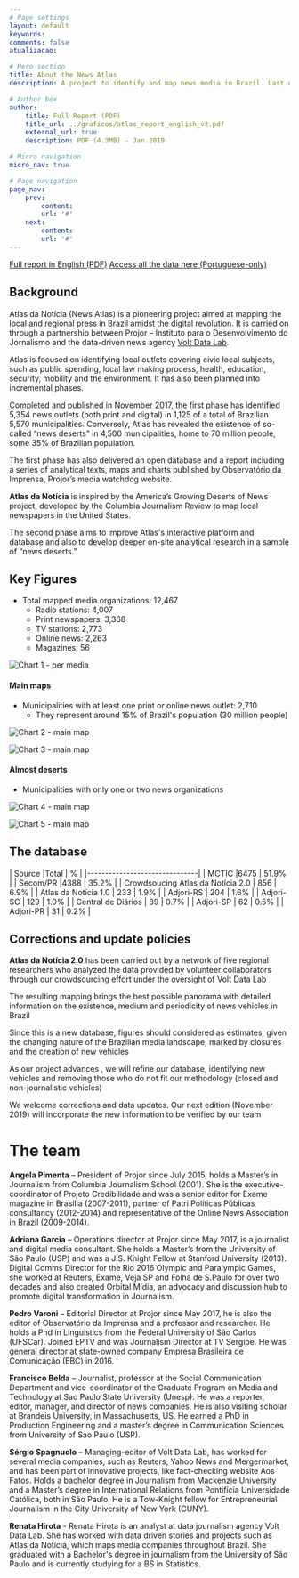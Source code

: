 ```yaml
---
# Page settings
layout: default
keywords:
comments: false
atualizacao:

# Hero section
title: About the News Atlas
description: A project to identify and map news media in Brazil. Last update in June, 2019

# Author box
author:
    title: Full Report (PDF)
    title_url: ../graficos/atlas_report_english_v2.pdf
    external_url: true
    description: PDF (4.3MB) - Jan.2019

# Micro navigation
micro_nav: true

# Page navigation
page_nav:
    prev:
        content:
        url: '#'
    next:
        content:
        url: '#'
---
```


<a href="../graficos/atlas_report_english_v2.pdf" class="btn btn--dark btn--rounded btn--w-icon btn--w-icon-left">Full report in English (PDF)</a>
<a href="https://github.com/voltdatalab/atlas-analytics" class="btn btn--dark btn--rounded btn--w-icon btn--w-icon-left">Access all the data here (Portuguese-only) </a>

## Background

Atlas da Notícia (News Atlas) is a pioneering project aimed at mapping the local and regional press in Brazil amidst the digital revolution. It is carried on through a partnership between Projor – Instituto para o Desenvolvimento do Jornalismo and the data-driven news agency [Volt Data Lab](https://voltdata.info).

Atlas is focused on identifying local outlets covering civic local subjects, such as public spending, local law making process, health, education, security, mobility and the environment. It has also been planned into incremental phases.

Completed and published in November 2017, the first phase has identified 5,354 news outlets (both print and digital) in 1,125 of a total of Brazilian 5,570 municipalities. Conversely, Atlas has revealed the existence of so-called “news deserts” in 4,500 municipalities, home to 70 million people, some 35% of Brazilian population.

The first phase has also delivered an open database and a report including a series of analytical texts, maps and charts published by Observatório da Imprensa, Projor’s media watchdog website.

**Atlas da Notícia** is inspired by the America’s Growing Deserts of News project, developed by the Columbia Journalism Review to map local newspapers in the United States.

The second phase aims to improve Atlas's interactive platform and database and also to develop deeper on-site analytical research in a sample of “news deserts."

## Key Figures

- Total mapped media organizations: 12,467
  - Radio stations: 4,007
  - Print newspapers: 3,368
  - TV stations: 2,773
  - Online news: 2,263
  - Magazines: 56

![Chart 1 - per media](../../../graficos/english/chart1.png)


#### Main maps

- Municipalities with at least one print or online news outlet: 2,710
  - They represent around 15% of Brazil's population (30 million people)

![Chart 2 - main map](../../../graficos/english/map1.png)

![Chart 3 - main map](../../../graficos/english/map2.png)


#### Almost deserts

- Municipalities with only one or two news organizations


![Chart 4 - main map](../../../graficos/english/map3.png)

![Chart 5 - main map](../../../graficos/english/map4.png)

## The database

| Source |Total |   %           |
|-------------------------------|
| MCTIC     |6475 | 51.9%              |
| Secom/PR  |4388 | 35.2%           |
| Crowdsoucing Atlas da Notícia 2.0 | 856 | 6.9% |
| Atlas da Notícia 1.0 | 233 | 1.9% |
| Adjori-RS | 204 | 1.6%            |
| Adjori-SC | 129 | 1.0%            |
| Central de Diários | 89 | 0.7%    |
| Adjori-SP | 62 | 0.5%             |
| Adjori-PR | 31 | 0.2%             |



## Corrections and update policies

**Atlas da Notícia 2.0** has been carried out by a network of five regional researchers who analyzed the data provided by volunteer collaborators through our crowdsourcing effort under the oversight of Volt Data Lab

The resulting mapping brings the best possible panorama with detailed information on the existence, medium and periodicity of news vehicles in Brazil

Since this is a new database,  figures should considered as  estimates,  given the changing nature of the Brazilian media landscape, marked by closures and the creation of new
vehicles

As our project advances , we will  refine our database, identifying new vehicles and removing those who do not fit our methodology  (closed and non-journalistic vehicles)

We welcome corrections and data updates. Our next edition (November 2019) will incorporate the new information to be verified by our team

# The team

**Angela Pimenta** – President of Projor since July 2015, holds a Master’s in Journalism from Columbia Journalism School (2001). She is the executive-coordinator of Projeto Credibilidade and was a senior editor for Exame magazine in Brasília (2007-2011), partner of Patri Políticas Públicas consultancy (2012-2014) and representative of the Online News Association in Brazil (2009-2014).

**Adriana Garcia** – Operations director at Projor since May 2017, is a journalist and digital media consultant. She holds a Master’s from the University of São Paulo (USP) and was a J.S. Knight Fellow at Stanford University (2013). Digital Comms Director for the Rio 2016 Olympic and Paralympic Games, she worked at Reuters, Exame, Veja SP and Folha de S.Paulo for over two decades and also created Orbital Mídia, an advocacy and discussion hub to promote digital transformation in Journalism.

**Pedro Varoni** – Editorial Director at Projor since May 2017, he is also the editor of Observatório da Imprensa and a professor and researcher. He holds a Phd in Linguistics from the Federal University of São Carlos (UFSCar). Joined EPTV and was Journalism Director at TV Sergipe. He was general director at state-owned company Empresa Brasileira de Comunicação (EBC) in 2016.

**Francisco Belda** – Journalist, professor at the Social Communication Department and vice-coordinator of the Graduate Program on Media and Technology at Sao Paulo State University (Unesp). He was a reporter, editor, manager, and director of news companies. He is also visiting scholar at Brandeis University, in Massachusetts, US. He earned a PhD in Production Engineering and a master’s degree in Communication Sciences from University of Sao Paulo (USP).

**Sérgio Spagnuolo** – Managing-editor of Volt Data Lab, has worked for several media companies, such as Reuters, Yahoo News and Mergermarket, and has been part of innovative projects, like fact-checking website Aos Fatos. Holds a bachelor degree in Journalism from Mackenzie University and a Master’s degree in International Relations from Pontifícia Universidade Católica, both in São Paulo. He is a Tow-Knight fellow for Entrepreneurial Journalism in the City University of New York (CUNY).

**Renata Hirota** - Renata Hirota is an analyst at data journalism agency Volt Data Lab. She has worked with data driven stories and projects such as Atlas da Notícia, which maps media companies throughout Brazil. She graduated with a Bachelor's degree in journalism from the University of São Paulo and is currently studying for a BS in Statistics.
